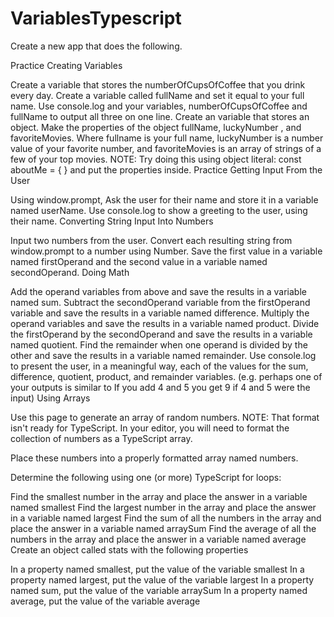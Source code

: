 # VariablesTypescript

Create a new app that does the following.

Practice Creating Variables

Create a variable that stores the numberOfCupsOfCoffee that you drink every day.
Create a variable called fullName and set it equal to your full name.
Use console.log and your variables, numberOfCupsOfCoffee and fullName to output all three on one line.
Create an variable that stores an object. Make the properties of the object fullName, luckyNumber , and favoriteMovies. Where fullname is your full name, luckyNumber is a number value of your favorite number, and favoriteMovies is an array of strings of a few of your top movies. NOTE: Try doing this using object literal: const aboutMe = { } and put the properties inside.
Practice Getting Input From the User

Using window.prompt, Ask the user for their name and store it in a variable named userName.
Use console.log to show a greeting to the user, using their name.
Converting String Input Into Numbers

Input two numbers from the user. Convert each resulting string from window.prompt to a number using Number. Save the first value in a variable named firstOperand and the second value in a variable named secondOperand.
Doing Math

Add the operand variables from above and save the results in a variable named sum.
Subtract the secondOperand variable from the firstOperand variable and save the results in a variable named difference.
Multiply the operand variables and save the results in a variable named product.
Divide the firstOperand by the secondOperand and save the results in a variable named quotient.
Find the remainder when one operand is divided by the other and save the results in a variable named remainder.
Use console.log to present the user, in a meaningful way, each of the values for the sum, difference, quotient, product, and remainder variables. (e.g. perhaps one of your outputs is similar to If you add 4 and 5 you get 9 if 4 and 5 were the input)
Using Arrays

Use this page to generate an array of random numbers. NOTE: That format isn't ready for TypeScript. In your editor, you will need to format the collection of numbers as a TypeScript array.

Place these numbers into a properly formatted array named numbers.

Determine the following using one (or more) TypeScript for loops:

Find the smallest number in the array and place the answer in a variable named smallest
Find the largest number in the array and place the answer in a variable named largest
Find the sum of all the numbers in the array and place the answer in a variable named arraySum
Find the average of all the numbers in the array and place the answer in a variable named average
Create an object called stats with the following properties

In a property named smallest, put the value of the variable smallest
In a property named largest, put the value of the variable largest
In a property named sum, put the value of the variable arraySum
In a property named average, put the value of the variable average